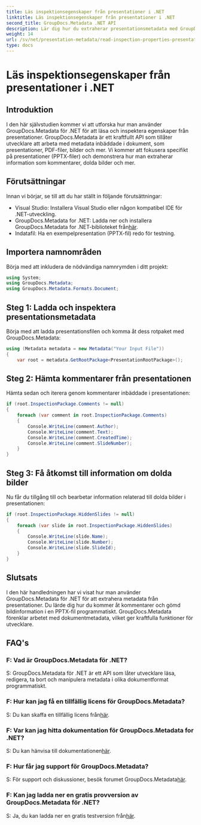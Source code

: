 ```yaml
---
title: Läs inspektionsegenskaper från presentationer i .NET
linktitle: Läs inspektionsegenskaper från presentationer i .NET
second_title: GroupDocs.Metadata .NET API
description: Lär dig hur du extraherar presentationsmetadata med GroupDocs.Metadata för .NET. Få åtkomst till kommentarer, dolda bilder och mer programmatiskt.
weight: 14
url: /sv/net/presentation-metadata/read-inspection-properties-presentations/
type: docs
---
```

# Läs inspektionsegenskaper från presentationer i .NET

## Introduktion
I den här självstudien kommer vi att utforska hur man använder GroupDocs.Metadata för .NET för att läsa och inspektera egenskaper från presentationer. GroupDocs.Metadata är ett kraftfullt API som tillåter utvecklare att arbeta med metadata inbäddade i dokument, som presentationer, PDF-filer, bilder och mer. Vi kommer att fokusera specifikt på presentationer (PPTX-filer) och demonstrera hur man extraherar information som kommentarer, dolda bilder och mer.
## Förutsättningar
Innan vi börjar, se till att du har ställt in följande förutsättningar:
- Visual Studio: Installera Visual Studio eller någon kompatibel IDE för .NET-utveckling.
-  GroupDocs.Metadata for .NET: Ladda ner och installera GroupDocs.Metadata for .NET-biblioteket från[här](https://releases.groupdocs.com/metadata/net/).
- Indatafil: Ha en exempelpresentation (PPTX-fil) redo för testning.
## Importera namnområden
Börja med att inkludera de nödvändiga namnrymden i ditt projekt:
```csharp
using System;
using GroupDocs.Metadata;
using GroupDocs.Metadata.Formats.Document;
```
## Steg 1: Ladda och inspektera presentationsmetadata
Börja med att ladda presentationsfilen och komma åt dess rotpaket med GroupDocs.Metadata:
```csharp
using (Metadata metadata = new Metadata("Your Input File"))
{
    var root = metadata.GetRootPackage<PresentationRootPackage>();
```
## Steg 2: Hämta kommentarer från presentationen
Hämta sedan och iterera genom kommentarer inbäddade i presentationen:
```csharp
if (root.InspectionPackage.Comments != null)
{
    foreach (var comment in root.InspectionPackage.Comments)
    {
        Console.WriteLine(comment.Author);
        Console.WriteLine(comment.Text);
        Console.WriteLine(comment.CreatedTime);
        Console.WriteLine(comment.SlideNumber);
    }
}
```
## Steg 3: Få åtkomst till information om dolda bilder
Nu får du tillgång till och bearbetar information relaterad till dolda bilder i presentationen:
```csharp
if (root.InspectionPackage.HiddenSlides != null)
{
    foreach (var slide in root.InspectionPackage.HiddenSlides)
    {
        Console.WriteLine(slide.Name);
        Console.WriteLine(slide.Number);
        Console.WriteLine(slide.SlideId);
    }
}
```
## Slutsats
I den här handledningen har vi visat hur man använder GroupDocs.Metadata för .NET för att extrahera metadata från presentationer. Du lärde dig hur du kommer åt kommentarer och gömd bildinformation i en PPTX-fil programmatiskt. GroupDocs.Metadata förenklar arbetet med dokumentmetadata, vilket ger kraftfulla funktioner för utvecklare.

## FAQ's
### F: Vad är GroupDocs.Metadata för .NET?
S: GroupDocs.Metadata för .NET är ett API som låter utvecklare läsa, redigera, ta bort och manipulera metadata i olika dokumentformat programmatiskt.
### F: Hur kan jag få en tillfällig licens för GroupDocs.Metadata?
 S: Du kan skaffa en tillfällig licens från[här](https://purchase.groupdocs.com/temporary-license/).
### F: Var kan jag hitta dokumentation för GroupDocs.Metadata for .NET?
 S: Du kan hänvisa till dokumentationen[här](https://tutorials.groupdocs.com/metadata/net/).
### F: Hur får jag support för GroupDocs.Metadata?
 S: För support och diskussioner, besök forumet GroupDocs.Metadata[här](https://forum.groupdocs.com/c/metadata/14).
### F: Kan jag ladda ner en gratis provversion av GroupDocs.Metadata för .NET?
 S: Ja, du kan ladda ner en gratis testversion från[här](https://releases.groupdocs.com/).